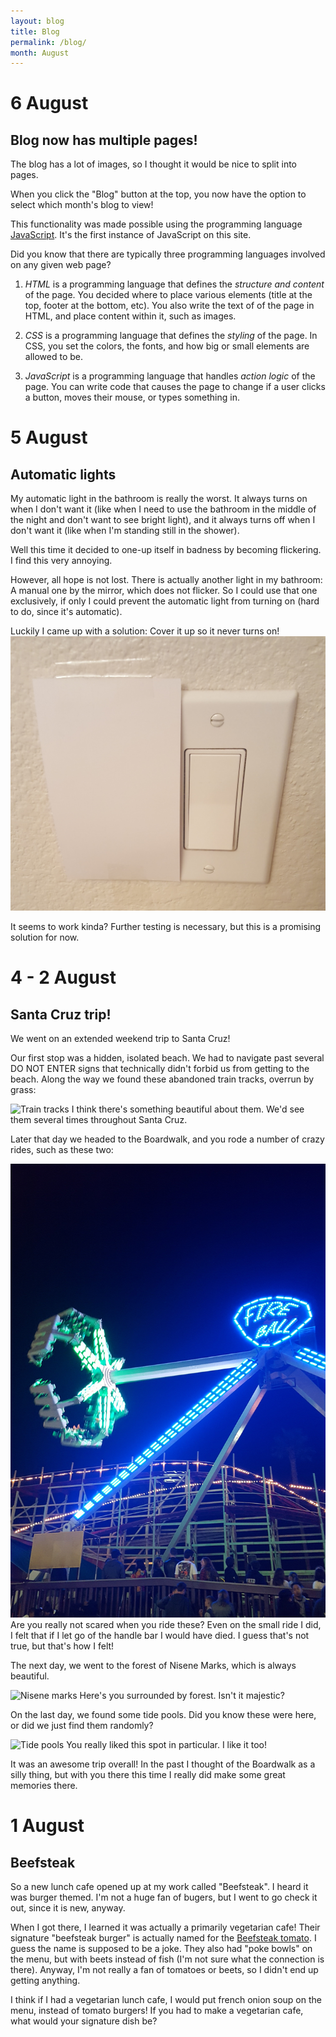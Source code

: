 ```yaml
---
layout: blog
title: Blog
permalink: /blog/
month: August
---
```

# 6 August
## Blog now has multiple pages!
The blog has a lot of images, so I thought it would be nice to split into pages.

When you click the "Blog" button at the top, you now have the option to select which month's blog to view!

This functionality was made possible using the programming language [JavaScript](https://en.wikipedia.org/wiki/JavaScript). It's the first instance of JavaScript on this site.

Did you know that there are typically three programming languages involved on any given web page?

1. *HTML* is a programming language that defines the _structure and content_ of the page. You decided where to place various elements (title at the top, footer at the bottom, etc). You also write the text of of the page in HTML, and place content within it, such as images.

2. *CSS* is a programming language that defines the _styling_ of the page. In CSS, you set the colors, the fonts, and how big or small elements are allowed to be.

3. *JavaScript* is a programming language that handles _action logic_ of the page. You can write code that causes the page to change if a user clicks a button, moves their mouse, or types something in.

# 5 August
## Automatic lights
My automatic light in the bathroom is really the worst. It always turns on when I don't want it (like when I need to use the bathroom in the middle of the night and don't want to see bright light), and it always turns off when I don't want it (like when I'm standing still in the shower).

Well this time it decided to one-up itself in badness by becoming flickering. I find this very annoying. 

However, all hope is not lost. There is actually another light in my bathroom: A manual one by the mirror, which does not flicker. So I could use that one exclusively, if only I could prevent the automatic light from turning on (hard to do, since it's automatic).

Luckily I came up with a solution: Cover it up so it never turns on!
![Light switch](/images/blog_august/light_switch.jpg)

It seems to work kinda? Further testing is necessary, but this is a promising solution for now.

# 4 - 2 August
## Santa Cruz trip!
We went on an extended weekend trip to Santa Cruz!

Our first stop was a hidden, isolated beach. We had to navigate past several DO NOT ENTER signs that technically didn't forbid us from getting to the beach. Along the way we found these abandoned train tracks, overrun by grass:

![Train tracks](/images/blog_august/train_tracks.jpg)
I think there's something beautiful about them. We'd see them several times throughout Santa Cruz.

Later that day we headed to the Boardwalk, and you rode a number of crazy rides, such as these two:

![Fireball](/images/blog_august/fireball.jpg)
Are you really not scared when you ride these? Even on the small ride I did, I felt that if I let go of the handle bar I would have died. I guess that's not true, but that's how I felt!

The next day, we went to the forest of Nisene Marks, which is always beautiful.

![Nisene marks](/images/blog_august/nisene.jpg)
Here's you surrounded by forest. Isn't it majestic?

On the last day, we found some tide pools. Did you know these were here, or did we just find them randomly?

![Tide pools](/images/blog_august/tide_pools.jpg)
You really liked this spot in particular. I like it too!

It was an awesome trip overall! In the past I thought of the Boardwalk as a silly thing, but with you there this time I really did make some great memories there.

# 1 August
## Beefsteak
So a new lunch cafe opened up at my work called "Beefsteak". I heard it was burger themed. I'm not a huge fan of bugers, but I went to go check it out, since it is new, anyway.

When I got there, I learned it was actually a primarily vegetarian cafe! Their signature "beefsteak burger" is actually named for the [Beefsteak tomato](https://en.wikipedia.org/wiki/Beefsteak_tomato). I guess the name is supposed to be a joke. They also had "poke bowls" on the menu, but with beets instead of fish (I'm not sure what the connection is there). Anyway, I'm not really a fan of tomatoes or beets, so I didn't end up getting anything.

I think if I had a vegetarian lunch cafe, I would put french onion soup on the menu, instead of tomato burgers! If you had to make a vegetarian cafe, what would your signature dish be?
